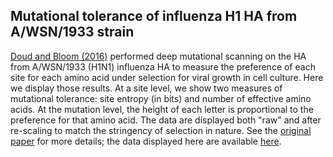 ## Mutational tolerance of influenza H1 HA from A/WSN/1933 strain

[Doud and Bloom (2016)](https://www.ncbi.nlm.nih.gov/pubmed/27271655) performed deep mutational scanning on the HA from A/WSN/1933 (H1N1) influenza HA to measure the preference of each site for each amino acid under selection for viral growth in cell culture.
Here we display those results.
At a site level, we show two measures of mutational tolerance: site entropy (in bits) and number of effective amino acids.
At the mutation level, the height of each letter is proportional to the preference for that amino acid.
The data are displayed both "raw" and after re-scaling to match the stringency of selection in nature.
See the [original paper](https://www.ncbi.nlm.nih.gov/pubmed/27271655) for more details; the data displayed here are available [here](https://github.com/dms-view/influenza/blob/master/data/HA/Doud2016).
